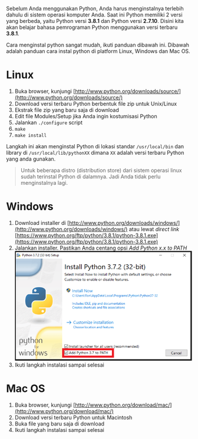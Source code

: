 Sebelum Anda menggunakan Python, Anda harus menginstalnya terlebih dahulu di sistem operasi komputer Anda. Saat ini Python memiliki 2 versi yang berbeda, yaitu Python versi **3.8.1** dan Python versi **2.7.10**. Disini kita akan belajar bahasa pemrograman Python menggunakan versi terbaru **3.8.1**.

Cara menginstal python sangat mudah, ikuti panduan dibawah ini. Dibawah adalah panduan cara instal python di platform Linux, Windows dan Mac OS.

# Linux
1. Buka browser, kunjungi [http://www.python.org/downloads/source/](http://www.python.org/downloads/source/)
2. Download versi terbaru Python berbentuk file zip untuk Unix/Linux
3. Ekstrak file zip yang baru saja di download
4. Edit file Modules/Setup jika Anda ingin kostumisasi Python
5. Jalankan `./configure` script
6. `make`
7. `make install`

Langkah ini akan menginstal Python di lokasi standar `/usr/local/bin` dan library di `/usr/local/lib/pythonXX` dimana `XX` adalah versi terbaru Python yang anda gunakan.

> Untuk beberapa distro (distribution store) dari sistem operasi linux sudah terinstal Python di dalamnya. Jadi Anda tidak perlu menginstalnya lagi.


# Windows
1. Download installer di [http://www.python.org/downloads/windows/](http://www.python.org/downloads/windows/) atau lewat _direct link_ [https://www.python.org/ftp/python/3.8.1/python-3.8.1.exe](https://www.python.org/ftp/python/3.8.1/python-3.8.1.exe)
2. Jalankan installer. Pastikan Anda centang opsi _Add Python x.x to PATH_
   ![](images/python-install-path.png)
4. Ikuti langkah instalasi sampai selesai

# Mac OS
1. Buka browser, kunjungi [http://www.python.org/download/mac/](http://www.python.org/download/mac/)
2. Download versi terbaru Python untuk Macintosh
3. Buka file yang baru saja di download
4. Ikuti langkah instalasi sampai selesai
